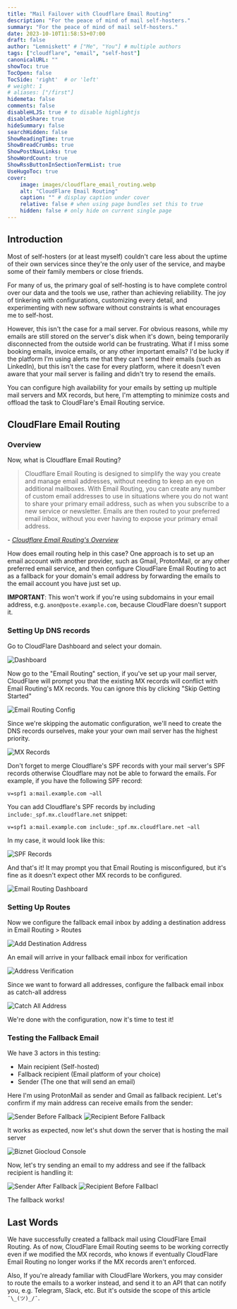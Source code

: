 ```yaml
---
title: "Mail Failover with Cloudflare Email Routing"
description: "For the peace of mind of mail self-hosters."
summary: "For the peace of mind of mail self-hosters."
date: 2023-10-10T11:58:53+07:00
draft: false
author: "Lemniskett" # ["Me", "You"] # multiple authors
tags: ["cloudflare", "email", "self-host"]
canonicalURL: ""
showToc: true
TocOpen: false
TocSide: 'right'  # or 'left'
# weight: 1
# aliases: ["/first"]
hidemeta: false
comments: false
disableHLJS: true # to disable highlightjs
disableShare: true
hideSummary: false
searchHidden: false
ShowReadingTime: true
ShowBreadCrumbs: true
ShowPostNavLinks: true
ShowWordCount: true
ShowRssButtonInSectionTermList: true
UseHugoToc: true
cover:
    image: images/cloudflare_email_routing.webp
    alt: "CloudFlare Email Routing"
    caption: "" # display caption under cover
    relative: false # when using page bundles set this to true
    hidden: false # only hide on current single page
---
```


## Introduction

Most of self-hosters (or at least myself) couldn't care less about the uptime of their own services since they're the only user of the service, and maybe some of their family members or close friends.

For many of us, the primary goal of self-hosting is to have complete control over our data and the tools we use, rather than achieving reliability. The joy of tinkering with configurations, customizing every detail, and experimenting with new software without constraints is what encourages me to self-host.

However, this isn't the case for a mail server. For obvious reasons, while my emails are still stored on the server's disk when it's down, being temporarily disconnected from the outside world can be frustrating. What if I miss some booking emails, invoice emails, or any other important emails? I'd be lucky if the platform I'm using alerts me that they can't send their emails (such as LinkedIn), but this isn't the case for every platform, where it doesn't even aware that your mail server is failing and didn't try to resend the emails.

You can configure high availability for your emails by setting up multiple mail servers and MX records, but here, I'm attempting to minimize costs and offload the task to CloudFlare's Email Routing service.

## CloudFlare Email Routing

### Overview

Now, what is Cloudflare Email Routing?

>Cloudflare Email Routing is designed to simplify the way you create and manage email addresses, without needing to keep an eye on additional mailboxes. With Email Routing, you can create any number of custom email addresses to use in situations where you do not want to share your primary email address, such as when you subscribe to a new service or newsletter. Emails are then routed to your preferred email inbox, without you ever having to expose your primary email address.

_- [Cloudflare Email Routing's Overview](https://developers.cloudflare.com/email-routing/)_

How does email routing help in this case? One approach is to set up an email account with another provider, such as Gmail, ProtonMail, or any other preferred email service, and then configure CloudFlare Email Routing to act as a fallback for your domain's email address by forwarding the emails to the email account you have just set up.

**IMPORTANT**: This won't work if you're using subdomains in your email address, e.g. `anon@poste.example.com`, because CloudFlare doesn't support it.

### Setting Up DNS records

Go to CloudFlare Dashboard and select your domain.

![Dashboard](./images/01-dashboard.png)

Now go to the "Email Routing" section, if you've set up your mail server, CloudFlare will prompt you that the existing MX records will conflict with Email Routing's MX records. You can ignore this by clicking "Skip Getting Started"

![Email Routing Config](./images/02-email-routing-config.png)

Since we're skipping the automatic configuration, we'll need to create the DNS records ourselves, make your your own mail server has the highest priority.

![MX Records](./images/03-mx-records.png)

Don't forget to merge Cloudflare's SPF records with your mail server's SPF records otherwise Cloudflare may not be able to forward the emails. For example, if you have the following SPF record:
```
v=spf1 a:mail.example.com ~all
```

You can add Cloudflare's SPF records by including `include:_spf.mx.cloudflare.net` snippet:
```
v=spf1 a:mail.example.com include:_spf.mx.cloudflare.net ~all
```

In my case, it would look like this:

![SPF Records](./images/04-spf-records.png)

And that's it! It may prompt you that Email Routing is misconfigured, but it's fine as it doesn't expect other MX records to be configured.

![Email Routing Dashboard](./images/05-email-routing-dashboard.png)

### Setting Up Routes

Now we configure the fallback email inbox by adding a destination address in Email Routing > Routes

![Add Destination Address](./images/06-add-destination-address.png)

An email will arrive in your fallback email inbox for verification

![Address Verification](./images/07-address-verification.png)

Since we want to forward all addresses, configure the fallback email inbox as catch-all address

![Catch All Address](./images/08-catchall-address.png)

We're done with the configuration, now it's time to test it!

### Testing the Fallback Email

We have 3 actors in this testing:

- Main recipient (Self-hosted)
- Fallback recipient (Email platform of your choice)
- Sender (The one that will send an email)

Here I'm using ProtonMail as sender and Gmail as fallback recipient. Let's confirm if my main address can receive emails from the sender:

![Sender Before Fallback](./images/09-sender-before-fallback.png)
![Recipient Before Fallback](./images/10-recipient-before-fallback.png)

It works as expected, now let's shut down the server that is hosting the mail server

![Biznet Giocloud Console](./images/11-biznet-giocloud-console.png)

Now, let's try sending an email to my address and see if the fallback recipient is handling it:

![Sender After Fallback](./images/12-sender-after-fallback.png)
![Recipient Before Fallbacl](./images/13-recipient-after-fallback.png)

The fallback works!

## Last Words

We have successfully created a fallback mail using CloudFlare Email Routing. As of now, CloudFlare Email Routing seems to be working correctly even if we modified the MX records, who knows if eventually CloudFlare Email Routing no longer works if the MX records aren't enforced.

Also, If you're already familiar with CloudFlare Workers, you may consider to route the emails to a worker instead, and send it to an API that can notify you, e.g. Telegram, Slack, etc. But it's outside the scope of this article `¯\_(ツ)_/¯`.